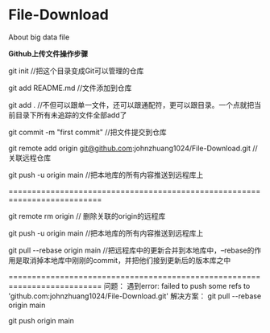 # File-Download
About big data file

**Github上传文件操作步骤**

git init //把这个目录变成Git可以管理的仓库

git add README.md //文件添加到仓库

git add . //不但可以跟单一文件，还可以跟通配符，更可以跟目录。一个点就把当前目录下所有未追踪的文件全部add了 

git commit -m "first commit" //把文件提交到仓库

git remote add origin git@github.com:johnzhuang1024/File-Download.git //关联远程仓库

git push -u origin main //把本地库的所有内容推送到远程库上

==========================================================================

git remote rm origin // 删除关联的origin的远程库

git push -u origin main //把本地库的所有内容推送到远程库上

git pull --rebase origin main //把远程库中的更新合并到本地库中，–rebase的作用是取消掉本地库中刚刚的commit，并把他们接到更新后的版本库之中

==========================================================================
问题：
遇到error: failed to push some refs to 'github.com:johnzhuang1024/File-Download.git'
解决方案：
git pull --rebase origin main

git push origin main

